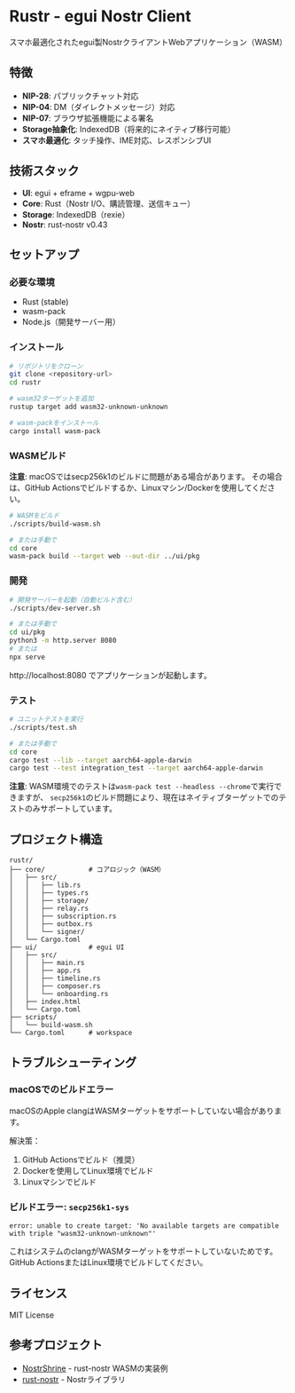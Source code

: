 # Rustr - egui Nostr Client

スマホ最適化されたegui製NostrクライアントWebアプリケーション（WASM）

## 特徴

- **NIP-28**: パブリックチャット対応
- **NIP-04**: DM（ダイレクトメッセージ）対応
- **NIP-07**: ブラウザ拡張機能による署名
- **Storage抽象化**: IndexedDB（将来的にネイティブ移行可能）
- **スマホ最適化**: タッチ操作、IME対応、レスポンシブUI

## 技術スタック

- **UI**: egui + eframe + wgpu-web
- **Core**: Rust（Nostr I/O、購読管理、送信キュー）
- **Storage**: IndexedDB（rexie）
- **Nostr**: rust-nostr v0.43

## セットアップ

### 必要な環境

- Rust (stable)
- wasm-pack
- Node.js（開発サーバー用）

### インストール

```bash
# リポジトリをクローン
git clone <repository-url>
cd rustr

# wasm32ターゲットを追加
rustup target add wasm32-unknown-unknown

# wasm-packをインストール
cargo install wasm-pack
```

### WASMビルド

**注意**: macOSではsecp256k1のビルドに問題がある場合があります。
その場合は、GitHub Actionsでビルドするか、Linuxマシン/Dockerを使用してください。

```bash
# WASMをビルド
./scripts/build-wasm.sh

# または手動で
cd core
wasm-pack build --target web --out-dir ../ui/pkg
```

### 開発

```bash
# 開発サーバーを起動（自動ビルド含む）
./scripts/dev-server.sh

# または手動で
cd ui/pkg
python3 -m http.server 8080
# または
npx serve
```

http://localhost:8080 でアプリケーションが起動します。

### テスト

```bash
# ユニットテストを実行
./scripts/test.sh

# または手動で
cd core
cargo test --lib --target aarch64-apple-darwin
cargo test --test integration_test --target aarch64-apple-darwin
```

**注意**: WASM環境でのテストは`wasm-pack test --headless --chrome`で実行できますが、
`secp256k1`のビルド問題により、現在はネイティブターゲットでのテストのみサポートしています。

## プロジェクト構造

```
rustr/
├── core/           # コアロジック（WASM）
│   ├── src/
│   │   ├── lib.rs
│   │   ├── types.rs
│   │   ├── storage/
│   │   ├── relay.rs
│   │   ├── subscription.rs
│   │   ├── outbox.rs
│   │   └── signer/
│   └── Cargo.toml
├── ui/             # egui UI
│   ├── src/
│   │   ├── main.rs
│   │   ├── app.rs
│   │   ├── timeline.rs
│   │   ├── composer.rs
│   │   └── onboarding.rs
│   ├── index.html
│   └── Cargo.toml
├── scripts/
│   └── build-wasm.sh
└── Cargo.toml      # workspace
```

## トラブルシューティング

### macOSでのビルドエラー

macOSのApple clangはWASMターゲットをサポートしていない場合があります。

解決策：
1. GitHub Actionsでビルド（推奨）
2. Dockerを使用してLinux環境でビルド
3. Linuxマシンでビルド

### ビルドエラー: `secp256k1-sys`

```
error: unable to create target: 'No available targets are compatible with triple "wasm32-unknown-unknown"'
```

これはシステムのclangがWASMターゲットをサポートしていないためです。
GitHub ActionsまたはLinux環境でビルドしてください。

## ライセンス

MIT License

## 参考プロジェクト

- [NostrShrine](https://github.com/kojira/NostrShrine) - rust-nostr WASMの実装例
- [rust-nostr](https://github.com/rust-nostr/nostr) - Nostrライブラリ

